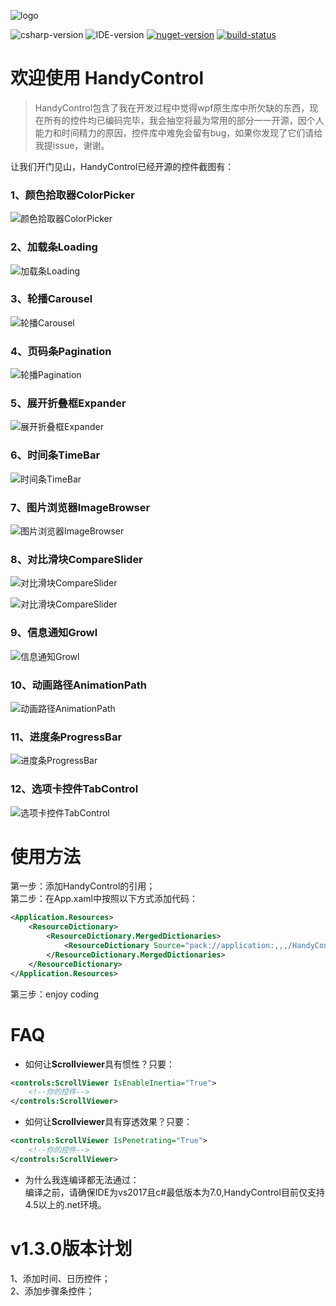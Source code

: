 ![logo](https://raw.githubusercontent.com/NaBian/HandyControl/master/Resources/icon.png)

![csharp-version](https://raw.githubusercontent.com/NaBian/HandyControl/master/Resources/csharp-version.png) ![IDE-version](https://raw.githubusercontent.com/NaBian/HandyControl/master/Resources/IDE-version.png) [![nuget-version](https://img.shields.io/nuget/v/HandyControl.svg)](https://www.nuget.org/packages/HandyControl)  [![build-status](https://ci.appveyor.com/api/projects/status/github/NaBian/handycontrol?svg=true)](https://ci.appveyor.com/project/NaBian/handycontrol)

# 欢迎使用 HandyControl

> HandyControl包含了我在开发过程中觉得wpf原生库中所欠缺的东西，现在所有的控件均已编码完毕，我会抽空将最为常用的部分一一开源，因个人能力和时间精力的原因，控件库中难免会留有bug，如果你发现了它们请给我提issue，谢谢。

让我们开门见山，HandyControl已经开源的控件截图有：

### 1、颜色拾取器ColorPicker

![颜色拾取器ColorPicker](https://raw.githubusercontent.com/NaBian/HandyControl/master/Resources/ColorPicker.gif)

### 2、加载条Loading

![加载条Loading](https://raw.githubusercontent.com/NaBian/HandyControl/master/Resources/Loading.gif)

### 3、轮播Carousel

![轮播Carousel](https://raw.githubusercontent.com/NaBian/HandyControl/master/Resources/Carousel.gif)

### 4、页码条Pagination

![轮播Pagination](https://raw.githubusercontent.com/NaBian/HandyControl/master/Resources/Pagination.gif)

### 5、展开折叠框Expander

![展开折叠框Expander](https://raw.githubusercontent.com/NaBian/HandyControl/master/Resources/Expander.gif)

### 6、时间条TimeBar

![时间条TimeBar](https://raw.githubusercontent.com/NaBian/HandyControl/master/Resources/TimeBar.gif)

### 7、图片浏览器ImageBrowser

![图片浏览器ImageBrowser](https://raw.githubusercontent.com/NaBian/HandyControl/master/Resources/ImageBrowser.gif)

### 8、对比滑块CompareSlider

![对比滑块CompareSlider](https://raw.githubusercontent.com/NaBian/HandyControl/master/Resources/CompareSlider-h.gif)

![对比滑块CompareSlider](https://raw.githubusercontent.com/NaBian/HandyControl/master/Resources/CompareSlider-v.gif)

### 9、信息通知Growl

![信息通知Growl](https://raw.githubusercontent.com/NaBian/HandyControl/master/Resources/Growl.gif)

### 10、动画路径AnimationPath

![动画路径AnimationPath](https://raw.githubusercontent.com/NaBian/HandyControl/master/Resources/AnimationPath.gif)

### 11、进度条ProgressBar

![进度条ProgressBar](https://raw.githubusercontent.com/NaBian/HandyControl/master/Resources/ProgressBar.gif)

### 12、选项卡控件TabControl

![选项卡控件TabControl](https://raw.githubusercontent.com/NaBian/HandyControl/master/Resources/TabControl.gif)

# 使用方法

第一步：添加HandyControl的引用；  
第二步：在App.xaml中按照以下方式添加代码：  
```XML
<Application.Resources>
    <ResourceDictionary>
        <ResourceDictionary.MergedDictionaries>
            <ResourceDictionary Source="pack://application:,,,/HandyControl;component/Themes/ThemesDefault.xaml"/>
        </ResourceDictionary.MergedDictionaries>
    </ResourceDictionary>
</Application.Resources>
```
第三步：enjoy coding

# FAQ
* 如何让**Scrollviewer**具有惯性？只要：  
```XML
<controls:ScrollViewer IsEnableInertia="True">
    <!--你的控件-->
</controls:ScrollViewer>
```

* 如何让**Scrollviewer**具有穿透效果？只要：  
```XML
<controls:ScrollViewer IsPenetrating="True">
    <!--你的控件-->
</controls:ScrollViewer>
```

* 为什么我连编译都无法通过：  
编译之前，请确保IDE为vs2017且c#最低版本为7.0,HandyControl目前仅支持4.5以上的.net环境。

# v1.3.0版本计划

1、添加时间、日历控件；  
2、添加步骤条控件；